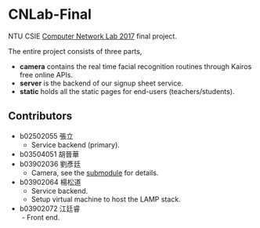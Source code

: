 # CNLab-Final
NTU CSIE [Computer Network Lab 2017](http://www.pcs.csie.ntu.edu.tw/course/cnl/2017/) final project.

The entire project consists of three parts,
- **camera** contains the real time facial recognition routines through Kairos free online APIs.
- **server** is the backend of our signup sheet service.
- **static** holds all the static pages for end-users (teachers/students).

## Contributors
- b02502055 張立
  - Service backend (primary).
- b03504051 胡晉華
- b03902036 劉彥廷
  - Camera, see the [submodule](https://github.com/liuyenting/kairos-rt-recog) for details.
- b03902064 楊松道
  - Service backend.
  - Setup virtual machine to host the LAMP stack.
- b03902072 江廷睿  
  - Front end.

